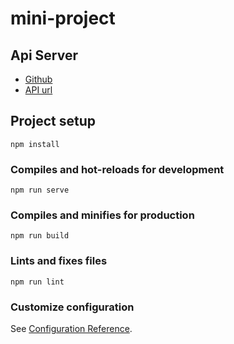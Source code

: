 # mini-project

## Api Server

* [Github](https://github.com/great-park/SWM-mini-project-41-back)
* [API url](https://port-0-swm-mini-project-41-back-17xqnr2algrz2xh8.sel3.cloudtype.app)

## Project setup
```
npm install
```

### Compiles and hot-reloads for development
```
npm run serve
```

### Compiles and minifies for production
```
npm run build
```

### Lints and fixes files
```
npm run lint
```

### Customize configuration
See [Configuration Reference](https://cli.vuejs.org/config/).
